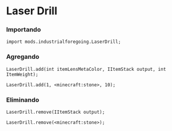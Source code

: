 # Laser Drill

### Importando

```zenscript
import mods.industrialforegoing.LaserDrill;
```

### Agregando

```zenscript
LaserDrill.add(int itemLensMetaColor, IItemStack output, int ItemWeight);

LaserDrill.add(1, <minecraft:stone>, 10);
```

### Eliminando

```zenscript
LaserDrill.remove(IItemStack output);

LaserDrill.remove(<minecraft:stone>);
```